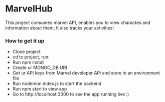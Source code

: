 # MarvelHub

This project consumes marvel API, enables you to view charactes and information about them, It also tracks your activities!

### How to get it up
- Clone project
- cd to project, run:
- Run npm install
- Create ur MONGO_DB URI
- Get ur API keys from Marvel developer APi and store in an environment file
- Run nodemon index.js to start the backend
- Run npm start to view app
- Go to http://localhost:3000 to see the app running live :)

